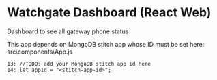# Watchgate Dashboard (React Web)
Dashboard to see all gateway phone status

This app depends on MongoDB stitch app whose ID must be set here:
src\components\App.js
```
13: //TODO: add your MongoDB stitch app id here
14: let appId = "<stitch-app-id>";
```